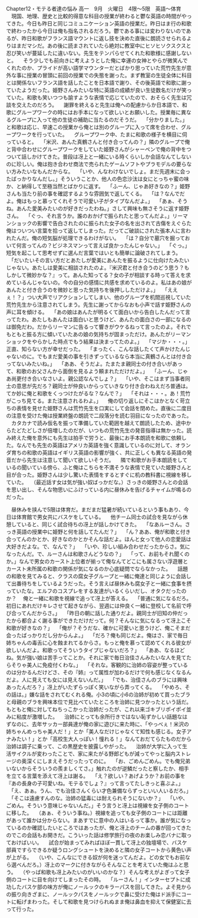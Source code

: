 Chapter12・モテる者達の悩み
高一　9月　火曜日　4限～5限　英語～体育 　現国、地理、歴史と比較的得意な科目の授業が終わると鬱な英語の時間がやってきた。今日も昨日と同じコミュニケーション英語の授業だ。昨日はま行の和歌で終わったから今日は俺も指名されるだろう。鬱である事には変わりないのであるが、昨日和歌がフランス語マウントに返し技を決めた直後に朗読させられるよりはまだマシだ。あの後に読まされていたら絶対に教室中にヒソヒソクスクスと忍び笑いが蔓延したに違いない。先生をテンパらせてくれた和歌様に感謝しないと。
 　そう少しでも前向きに考えようとした俺に幸運の女神とやらが微笑んでくれたのか、プライドが高い語学マウンターだとばかり思っていた荒竹先生が意外な事に授業の冒頭に前回の授業での失態を謝った。まず教室の生徒全体に科目とは関係ないフランス語を話したことを日本語で謝り、その後英語で和歌に謝っていたようだった。姫野さんみたいな特に英語の成績が良い生徒数名だけが笑っていた。和歌も笑いつつも諭すような表情で応じていたので、おそらく先生は冗談を交えたのだろう。
 　謝罪を終えると先生は俺への配慮からか日本語で、和歌にグループワークの時にはお手本になって欲しいとお願いした。授業毎に異なるグループに入って他の生徒の補助に当たるのだそうだ。
 　「分かりました。」と和歌は応じ、早速この授業から俺とは別のグループに入って席を合わせ、グループワークを行っていた。 　グループワーク中、たまに和歌の様子を横目に伺っていると。
 　「米沢、あんた真鶴さんと付き合ってんの？」隣のグループで俺と背中合わせにグループワークをしていた姫野さんがシャーペンで俺の背中をつついて話しかけてきた。普段は冴上と一緒にいる時くらいしか会話なんてしないのに珍しい。俺は抱き合わせ商法で売られたゲームソフトやプラモデルの要らない方みたいなもんだからな。
 　「いや、んなわけないでしょ。まだ先週末に会ったばっかりなんだし。」そういうことか、他人の色恋沙汰は女にとっちゃ蜜の味か、と納得して至極当然とばかりに返す。
 　「ふーん、じゃあ好きなの？」姫野さんも当たり前の事を確認するような雰囲気で返してくる。
 　「は？なんでだよ。俺はもっと慕ってくれそうで可愛い子がタイプなんだよ。」
 　「あぁ、そうね。あんた愛美みたいのが好きだったわね。」さして興味も無さそうに返す姫野さん。
 　「ぐっ、それ言うか。誰のおかげで振られたと思ってんだよ。」リーマンショックの影響で告白されたのに振られた女子の名を出されて古傷をえぐらた俺はついつい言葉を拾って返してしまった。だってご破談にされた張本人に言われたんだ。俺の短気脳が処理できるわけがない。
 　「は？自分で墓穴を掘っておいて何言ってんの？ビジネスマンって言えば良かったんじゃない。」
 　「ぐっ。」短気を起こして思考せずに選んだ言葉ではいとも簡単に論破されてしまう。
 　「だいたいその言い方だとあたしが愛美にあんたを振るように仕向けたみたいじゃない。あたしは愛美に相談されたのよ。『米沢君と付き合うのどう思う？もしかして微妙かな？』って。あんた知ってる？女の子が相談する時って答えを求めているんじゃないの。今の自分の感情に共感を求めているのよ。私はあの娘があんたと付き合うのを微妙と思った気持ちを後押ししただけよ。」
 　「ええぇ！？」つい大声でリアクションしてしまい、他のグループを机間巡視していた荒竹先生から注意されてしまう。先生に謝ってからなおも小声で話す姫野さんの声に耳を傾ける。
 　「あの娘はあんたが明るくて面白いから告白したんだって言ってたわ。あたしもあんたは面白いと思うけど、あんたの面白さの一部になるのは御免だわ。だからリーマンに告るって響きがウケるねって言ったのよ。それでもともと振る方に傾いていたあの娘の気持ちが固まっただけ。あんたがリーマンショックをやらかした時点でもう結果は決まってたのよ。」
 　「マジか・・・。」正直、知らない方が幸せだった。
 　「まったく、こんな話したくて声かけたんじゃないのに。でもまだ愛美の事を引きずっているなら本当に真鶴さんとは付き合ってないみたいね。」
 　「ああ、そうだよ。たまたま親同士の付き合いがあって、和歌のお父さんから面倒を見るよう頼まれただけだよ。」
 　「ふーん、じゃあ尚更付き合いなさいよ。親公認なんでしょ？」
 　「いや、そこはまず当事者同士の意思が先だろ？親同士が仲良いからっていきなり付き合わねえだろ普通は。てか妙に俺と和歌をくっつけたがるな？なんで？」
 　「それは・・・。あ！荒竹がこっち見てる。また注意されるわよ。」
 　俺の切り返しにそこはかとなく苛立ちの表情を見せた姫野さんは荒竹先生を口実にして会話を閉めた。直後に二度目の注意を受けた俺は授業終盤の朗読で二段落分を読む羽目になったのであった。
 　カタカナで読み仮名を振って準備していた範囲を越えて朗読したため、途中からたどたどしさが倍増したのだが、いつもの荒竹先生の発音指導は無かった。読み終えた俺を意外にも先生は拍手で労うと、最後にお手本朗読を和歌に依頼した。なんでも先生の英語はアメリカ英語を強く意識しているのに対して、オランダ育ちの和歌の英語はイギリス英語の影響が強く、共に正しくも異なる英語の発音だから先生は注意して聞いて欲しいそうだ。
 　隣で和歌がお手本朗読をしているの聞いている傍ら、ふと俺はこちらを不満そうな表情で見ていた姫野さんと目が合った。姫野さんは少し驚いた表情をするとすぐに机の教科書に視線を移していた。
 　（最近話す女は気が強い奴ばっかだな。）さっきの姫野さんとの会話を思い出し、そんな物思いにふけっている内に昼休みを告げるチャイムが鳴るのだった。

　昼休みを挟んで5限は体育だ。まだまだ猛暑が続いているという事もあり、今日は体育館で男女共にバスケをしている。
　他チーム同士の試合を見ながら休憩していると、同じく試合待ちの冴上が話しかけてきた。
　「なあルーさん。さっき英語の授業中に姫野と何を話してたんだ？」
　「ん？ああ、俺が和歌と付き合ってんのかとか、好きなのかとかそんな話だよ。ほんと女って他人の恋愛話は大好きだよな。で、なんで？」
　「いや、珍しい組み合わせだったからさ。気になったんだ。で、ルーさんは和歌さんどうなの？」
　「って、お前もそれ聞くのか。」なんで男女のカースト上位者が揃って俺なんてどこにも属さない浮遊層とカースト未所属の和歌の関係が気になるのか心底疑問でならなかった。
　話題の和歌を見てみると、クラスの腐女子グループと一緒に俺達と同じように会話して出番待ちをしているようだった。そう言えば昼休みも腐女子と一緒に食事を摂っていたな。エルフのコスプレをする友達がいるくらいだし、オタクだったのか？
　俺と一緒に和歌を視線で追って冴上が答える。
　「普通に気になるだろ。初日にあれだけキレさせて起きながら、翌週には仲良く一緒に登校して名前で呼び合ってんだからさ。」
　「昨日の朝に話した通りだよ。親同士が旧知の仲だったから都合よく謝る事ができただけだって。何？そんなに気になるって冴上こそ和歌が好きなの？」
　「俺が？そうだな、確かに可愛いと思うけど、俺こそまだ会ったばっかりだし分からんよ。」
　「だろ？俺も同じだよ。俺はさ、家で毎日姉ちゃんの毒舌に心を蝕まれてるからさ。もっと俺を慕って認めてくれる彼女が欲しいんだよ。和歌ってそういうタイプじゃないだろ？」
　「ああ、なるほどね。気が強い娘は苦手ってことか。それに家で毎日治佳さんみたいな人を見てたらそりゃ美人に免疫付くわな。」
　「それな。客観的に治姉の容姿が整っているのは分かるんだけどさ、その『姉』って属性が加わるだけで何も感じなくなるんだよ。人に見えても女には見えないんだ。」
　「でも、治佳さんのブラには興味あったんだろ？」冴上がいたずらっぽく笑いながら弄ってくる。
　「やめろ、その話は。」嫌な話をされてむくれる俺。小3の頃に小6の治姉が初めて買ったブラと母親のブラを興味本位で見比べていたところを治姉に見つかったという話だ。もともと俺に対してねちっこかった治姉だったが、これ以来ゴキブリポイポイ並みに粘度が激増した。
　治姉にとっても余所行きではない恥ずかしい話題なはずなのに、去年サッカー部員達が俺の家に遊びに来た時に、「やっべぇ！米沢の姉ちゃんめっちゃ美人だ！」とか「美人なだけじゃなくて知性も感じる。女子アナみたい！」とか「高校生大人っぽい！憧れる！」なんておだてらたものだから治姉は調子に乗って、この黒歴史を披露しやがった。
　治姉が大学に入って生活サイクルが変わったことで、家に来たがる野郎どもが減ってやっと脳内ストレージの奥深くにしまえそうだったってのに。
　「お、ごめんごめん。でも俺兄弟いないからそういうの羨ましくてさ。」触れたのが逆鱗だったと察したか、相手を立てる言葉を添えて冴上は謝る。
　「え？欲しい？あげようか？お前の事を『あの長身の子可愛いね。モテるでしょ？』って言ってたしきっと喜ぶよ。」
　「え、あぁ。うん、でも治佳さんくらい才色兼備ならずっといい人いるだろ。」
　「そこは遠慮すんのな。治姉の猛毒には耐えられそうにないか？」
　「いや、ごめん。そういう意味じゃないんだ。」そう言うと冴上は視線を女子側のコートに移した。
　（あぁ、そういう事ね。）視線を追っても女子側のコートには距離があって誰かは分からない。まあすでに意中の人はいるって事か。誰が気になっているのか確認したいところではあったが、俺と冴上のチームの番が回ってきたのでこの会話もお開きだ。こういった話は修学旅行の夜のお楽しみ恋バナに取っておけばいい。
　試合が始まってみればほぼ一貫して冴上の独壇場で、バスケ部員ですらできるか疑うロングシュートを決めると隣の女子コートから黄色い声が上がる。
　（いや、こんなにできる奴が何を迷ってんだよ。どの女でもお前なら選べんだろ。）冴上のマークに付きながらそんなことを考えていた俺はふと思う。
　（やっぱ和歌も冴上みたいのがいいのかな？）そんな考えがよぎって女子側のコートに目を向けてしまったその時。
　「ルーさん！」インターセプトに成功したバスケ部の味方が俺にノールックのキラーパスを回してきた。よそ見からの振り向きざまに、ノールックパスをノールックで鼻に受けた俺はド派手にコートに転げまわった。そして和歌を見つけられぬまま俺は鼻血を抑えて保健室に去って行った。